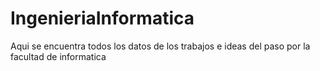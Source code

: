 # IngenieriaInformatica
Aqui se encuentra todos los datos de los trabajos e ideas del paso por la facultad de informatica
